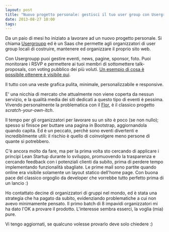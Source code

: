 ```yaml
---
layout: post
title: "Nuovo progetto personale: gestisci il tuo user group con Usergroupp"
date: 2013-08-27 10:00
tags:
---
```


Da un paio di mesi ho iniziato a lavorare ad un nuovo progetto personale. Si
chiama [Usergroupp](http://www.usergroupp.com/) ed è un Saas che permette agli
organizzatori di user group locali di costruire, mantenere ed organizzare il
proprio sito web.

Con Usergroupp puoi gestire eventi, news, pagine, sponsor, foto. Puoi monitorare i RSVP
e permettere ai tuoi membri di sottomettere talk-proposals, con voting pubblico
dei più voluti. [Un esempio di cosa è possibile ottenere è visibile qui](http://flor.usergroupp.com/).

Il tutto con una veste grafica pulita, minimale, personalizzabile e responsive.

E' una nicchia di mercato che attualmente non viene coperta da nessun servizio,
e la qualità media dei siti dedicati a questo tipo di eventi è pessima. Vivendo
personalmente la problematica con il [Flor](http://florenceonruby.it),
è il classico progetto *scratch-your-own-itch*.

Il tempo per gli organizzatori per lavorare su un sito è poco (se non nullo);
spesso si finisce per buttare una pagina in Bootstrap, aggiornandola quando
capita. Ed è un peccato, perchè sono eventi divertenti e incredibilmente utili:
il rischio è quello di coinvolgere meno persone di quante si potrebbero.

C'è ancora molto da fare, ma per la prima volta sto cercando di applicare i principi 
Lean Startup durante lo sviluppo, promuovendo la trasparenza e cercando feedback
con i potenziali clienti da subito, prima di perdere tempo implementando
funzionalità sbagliate. Le prime mail sono partite quando online era visibile
solamente un layout statico dell'home page. Con buona pace del classico orgoglio da
developer che vorrebbe tutto perfetto prima di un lancio :)

Ho contattato decine di organizzatori di gruppi nel mondo, ed è stata una strategia 
che ha pagato da subito, evidenziando problematiche a cui non avevo minimamente 
pensato. Il primo batch di 8 impavidi organizzatori mi ha dato l'OK a provare il
prodotto. L'interesse sembra esserci, la voglia (mia) pure.

Vi tengo aggiornati, se qualcuno volesse provarlo deve solo chiedere :)

